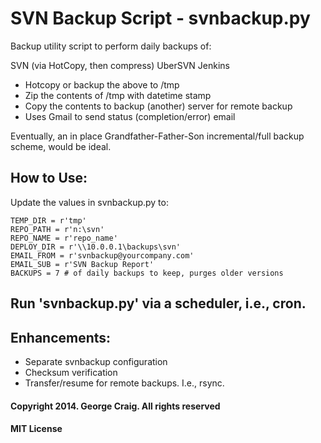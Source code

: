 # SVN Backup Script - svnbackup.py

Backup utility script to perform daily backups of:

SVN (via HotCopy, then compress)
UberSVN
Jenkins

- Hotcopy or backup the above to /tmp
- Zip the contents of /tmp with datetime stamp
- Copy the contents to backup (another) server for remote backup
- Uses Gmail to send status (completion/error) email

Eventually, an in place Grandfather-Father-Son incremental/full backup scheme, would be ideal.

## How to Use:

Update the values in svnbackup.py to:

```
TEMP_DIR = r'tmp'
REPO_PATH = r'n:\svn'
REPO_NAME = r'repo_name'
DEPLOY_DIR = r'\\10.0.0.1\backups\svn'
EMAIL_FROM = r'svnbackup@yourcompany.com'
EMAIL_SUB = r'SVN Backup Report'
BACKUPS = 7 # of daily backups to keep, purges older versions
```

## Run 'svnbackup.py' via a scheduler, i.e., cron.

## Enhancements:

- Separate svnbackup configuration
- Checksum verification
- Transfer/resume for remote backups. I.e., rsync.

#### Copyright 2014. George Craig. All rights reserved
#### MIT License
